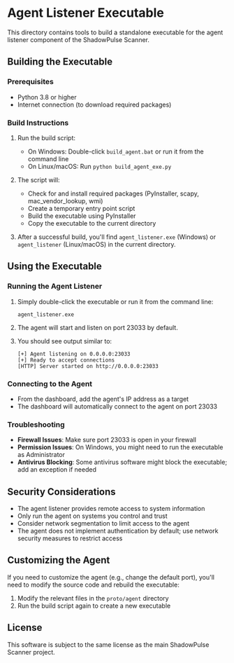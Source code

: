 # Agent Listener Executable

This directory contains tools to build a standalone executable for the agent listener component of the ShadowPulse Scanner.

## Building the Executable

### Prerequisites

- Python 3.8 or higher
- Internet connection (to download required packages)

### Build Instructions

1. Run the build script:
   - On Windows: Double-click `build_agent.bat` or run it from the command line
   - On Linux/macOS: Run `python build_agent_exe.py`

2. The script will:
   - Check for and install required packages (PyInstaller, scapy, mac_vendor_lookup, wmi)
   - Create a temporary entry point script
   - Build the executable using PyInstaller
   - Copy the executable to the current directory

3. After a successful build, you'll find `agent_listener.exe` (Windows) or `agent_listener` (Linux/macOS) in the current directory.

## Using the Executable

### Running the Agent Listener

1. Simply double-click the executable or run it from the command line:
   ```
   agent_listener.exe
   ```

2. The agent will start and listen on port 23033 by default.

3. You should see output similar to:
   ```
   [+] Agent listening on 0.0.0.0:23033
   [+] Ready to accept connections
   [HTTP] Server started on http://0.0.0.0:23033
   ```

### Connecting to the Agent

- From the dashboard, add the agent's IP address as a target
- The dashboard will automatically connect to the agent on port 23033

### Troubleshooting

- **Firewall Issues**: Make sure port 23033 is open in your firewall
- **Permission Issues**: On Windows, you might need to run the executable as Administrator
- **Antivirus Blocking**: Some antivirus software might block the executable; add an exception if needed

## Security Considerations

- The agent listener provides remote access to system information
- Only run the agent on systems you control and trust
- Consider network segmentation to limit access to the agent
- The agent does not implement authentication by default; use network security measures to restrict access

## Customizing the Agent

If you need to customize the agent (e.g., change the default port), you'll need to modify the source code and rebuild the executable:

1. Modify the relevant files in the `proto/agent` directory
2. Run the build script again to create a new executable

## License

This software is subject to the same license as the main ShadowPulse Scanner project.
